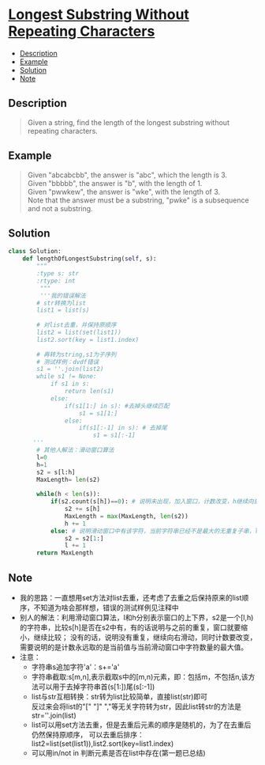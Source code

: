 # [Longest Substring Without Repeating Characters](https://leetcode.com/problems/longest-substring-without-repeating-characters/description/)

<!-- GFM-TOC -->
* <a href="#Description">Description</a>
* <a href="#Example">Example</a>
* <a href="#Solution">Solution</a>
* <a href="#Note">Note</a>
<!-- GFM-TOC -->

## <a name="Description">Description</a>
>Given a string, find the length of the longest substring without repeating characters.</br>

## <a name="Example">Example</a>
>Given "abcabcbb", the answer is "abc", which the length is 3.</br>
Given "bbbbb", the answer is "b", with the length of 1.</br>
Given "pwwkew", the answer is "wke", with the length of 3.</br>
Note that the answer must be a substring, "pwke" is a subsequence and not a substring.</br>
## <a name="Solution">Solution</a>
```python
class Solution:
    def lengthOfLongestSubstring(self, s):
        """
        :type s: str
        :rtype: int
         """
         '''我的错误解法
        # str转换为list
        list1 = list(s)
        
        # 对list去重，并保持原顺序
        list2 = list(set(list1))
        list2.sort(key = list1.index)
        
        # 再转为string,s1为子序列
        # 测试样例：dvdf错误
        s1 = ''.join(list2)
        while s1 != None:
            if s1 in s: 
                return len(s1)
            else: 
                if(s1[1:] in s): #去掉头继续匹配
                    s1 = s1[1:]
                else:
                    if(s1[:-1] in s): # 去掉尾
                        s1 = s1[:-1]     
       '''
        # 其他人解法：滑动窗口算法
        l=0
        h=1
        s2 = s[l:h]
        MaxLength= len(s2)
        
        while(h < len(s)):
            if(s2.count(s[h])==0): # 说明未出现，加入窗口，计数改变，h继续向后滑
                s2 += s[h]
                MaxLength = max(MaxLength, len(s2))
                h += 1
            else: # 说明滑动窗口中有该字符，当前字符串已经不是最大的无重复子串，l向后移动
                s2 = s2[1:]
                l += 1
        return MaxLength
 ```
## <a name="Note">Note</a>
* 我的思路：一直想用set方法对list去重，还考虑了去重之后保持原来的list顺序，不知道为啥会那样想，错误的测试样例见注释中
* 别人的解法：利用滑动窗口算法，l和h分别表示窗口的上下界，s2是一个[l,h)的字符串，比较s[h]是否在s2中有，有的话说明与之前的重复，窗口就要缩小，继续比较；
没有的话，说明没有重复，继续向右滑动，同时计数要改变，需要说明的是计数永远取的是当前值与当前滑动窗口中字符数量的最大值。
* 注意：
  * 字符串s追加字符'a'：s+='a'
  * 字符串截取:s[m,n],表示截取s中的[m,n)元素，即：包括m，不包括n,该方法可以用于去掉字符串首(s[1:])尾(s[:-1])
  * list与str互相转换：str转为list比较简单，直接list(str)即可</br>
  反过来会将list的"[" "]" ","等无关字符转为str，因此list转str的方法是str=''.join(list)
  * list可以用set方法去重，但是去重后元素的顺序是随机的，为了在去重后仍然保持原顺序，
  可以去重后排序：list2=list(set(list1)),list2.sort(key=list1.index)
  * 可以用in/not in 判断元素是否在list中存在(第一题已总结)






